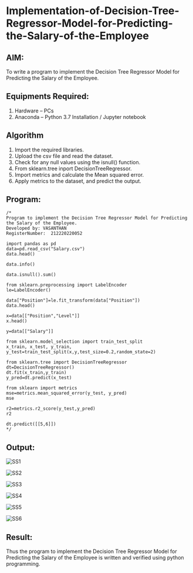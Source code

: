 # Implementation-of-Decision-Tree-Regressor-Model-for-Predicting-the-Salary-of-the-Employee

## AIM:
To write a program to implement the Decision Tree Regressor Model for Predicting the Salary of the Employee.

## Equipments Required:
1. Hardware – PCs
2. Anaconda – Python 3.7 Installation / Jupyter notebook

## Algorithm
1. Import the required libraries.
2. Upload the csv file and read the dataset.
3. Check for any null values using the isnull() function.
4. From sklearn.tree inport DecisionTreeRegressor.
5. Import metrics and calculate the Mean squared error.
6. Apply metrics to the dataset, and predict the output.

## Program:
```
/*
Program to implement the Decision Tree Regressor Model for Predicting the Salary of the Employee.
Developed by: VASANTHAN
RegisterNumber:  212220220052

import pandas as pd
data=pd.read_csv("Salary.csv")
data.head()

data.info()

data.isnull().sum()

from sklearn.preprocessing import LabelEncoder
le=LabelEncoder()

data["Position"]=le.fit_transform(data["Position"])
data.head()

x=data[["Position","Level"]]
x.head()

y=data[["Salary"]]

from sklearn.model_selection import train_test_split
x_train, x_test, y_train, y_test=train_test_split(x,y,test_size=0.2,random_state=2)

from sklearn.tree import DecisionTreeRegressor
dt=DecisionTreeRegressor()
dt.fit(x_train,y_train)
y_pred=dt.predict(x_test)

from sklearn import metrics
mse=metrics.mean_squared_error(y_test, y_pred)
mse

r2=metrics.r2_score(y_test,y_pred)
r2

dt.predict([[5,6]])
*/
```

## Output:

![SS1](https://user-images.githubusercontent.com/115924983/200125452-71aeb9f9-59c4-4cdc-bae3-a2744b703087.png)

![SS2](https://user-images.githubusercontent.com/115924983/200125487-0a28e39a-8b8f-4483-bce1-d7842bbfb294.png)

![SS3](https://user-images.githubusercontent.com/115924983/200125569-a8a4286c-7e0a-4805-9425-4672bf1bf11c.png)

![SS4](https://user-images.githubusercontent.com/115924983/200125592-1042fb62-13b8-440a-a49f-e5103e0f8751.png)

![SS5](https://user-images.githubusercontent.com/115924983/200125620-0c4f8294-d509-4062-adfa-c88f3fe6e01c.png)

![SS6](https://user-images.githubusercontent.com/115924983/200125648-bd3a7507-51ec-4b10-8a1f-d8e7770f2c12.png)


## Result:
Thus the program to implement the Decision Tree Regressor Model for Predicting the Salary of the Employee is written and verified using python programming.
